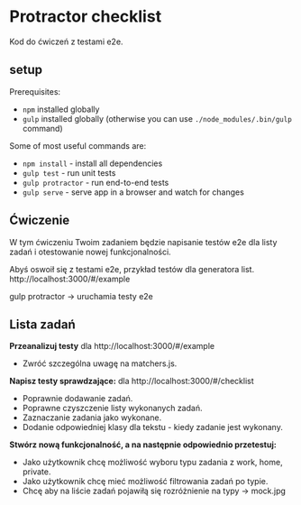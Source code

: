 Protractor checklist
================

Kod do ćwiczeń z testami e2e.

setup
-----

Prerequisites:

* `npm` installed globally
* `gulp` installed globally (otherwise you can use `./node_modules/.bin/gulp` command)

Some of most useful commands are:

* `npm install` - install all dependencies
* `gulp test` - run unit tests
* `gulp protractor` - run end-to-end tests
* `gulp serve` - serve app in a browser and watch for changes

Ćwiczenie
-----

W tym ćwiczeniu Twoim zadaniem będzie napisanie testów e2e dla listy zadań i otestowanie nowej funkcjonalności.

Abyś oswoił się z testami e2e, przykład testów dla generatora list.
http://localhost:3000/#/example

gulp protractor -> uruchamia testy e2e

Lista zadań
-----------
**Przeanalizuj testy** dla http://localhost:3000/#/example
* Zwróć szczególna uwagę na matchers.js.

**Napisz testy sprawdzające:** dla http://localhost:3000/#/checklist
* Poprawnie dodawanie zadań.
* Poprawne czyszczenie listy wykonanych zadań.
* Zaznaczanie zadania jako wykonane.
* Dodanie odpowiedniej klasy dla tekstu - kiedy zadanie jest wykonany.

**Stwórz nową funkcjonalność, a na następnie odpowiednio przetestuj:**
* Jako użytkownik chcę możliwość wyboru typu zadania z work, home, private.
* Jako użytkownik chcę mieć możliwość filtrowania zadań po typie.
* Chcę aby na liście zadań pojawiłą się rozróżnienie na typy -> mock.jpg




